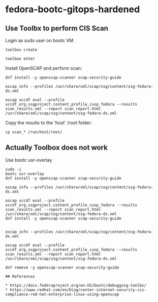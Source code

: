 # fedora-bootc-gitops-hardened


## Use Toolbx to perform CIS Scan

Login as sudo user on bootc VM.
   ```
toolbox create

toolbox enter
   ```

Install OpenSCAP and perform scan:

   ```
dnf install -y openscap-scanner scap-security-guide

oscap info --profiles /usr/share/xml/scap/ssg/content/ssg-fedora-ds.xml

oscap xccdf eval --profile xccdf_org.ssgproject.content_profile_cusp_fedora --results scan_results.xml --report scan_report.html /usr/share/xml/scap/ssg/content/ssg-fedora-ds.xml
   ```

Copy the results to the 'host' /root folder:
   ```
cp scan_* /run/host/root/
   ```

## Actually Toolbox does not work

Use bootc usr-overlay

   ```
sudo -i
bootc usr-overlay
dnf install -y openscap-scanner scap-security-guide

oscap info --profiles /usr/share/xml/scap/ssg/content/ssg-fedora-ds.xml

oscap xccdf eval --profile xccdf_org.ssgproject.content_profile_cusp_fedora --results scan_results.xml --report scan_report.html /usr/share/xml/scap/ssg/content/ssg-fedora-ds.xml
dnf install -y openscap-scanner scap-security-guide


oscap info --profiles /usr/share/xml/scap/ssg/content/ssg-fedora-ds.xml

oscap xccdf eval --profile xccdf_org.ssgproject.content_profile_cusp_fedora --results scan_results.xml --report scan_report.html /usr/share/xml/scap/ssg/content/ssg-fedora-ds.xml

dnf remove -y openscap-scanner scap-security-guide

## References

* https://docs.fedoraproject.org/en-US/bootc/debugging-toolbx/
* https://www.redhat.com/en/blog/center-internet-security-cis-compliance-red-hat-enterprise-linux-using-openscap



